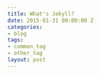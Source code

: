 ```yaml
---
title: What's Jekyll?
date: 2015-01-31 00:00:00 Z
categories:
- blog
tags:
- common_tag
- other_tag
layout: post
---
```

